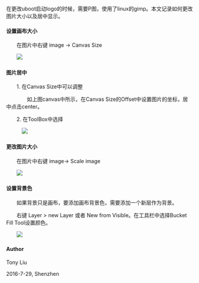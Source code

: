在更改uboot启动logo的时候，需要P图，使用了linux的gimp。本文记录如何更改图片大小以及居中显示。

#### 设置画布大小

　　在图片中右键 image -> Canvas Size 

　　![](http://images2015.cnblogs.com/blog/745188/201607/745188-20160729182319513-1911633777.png)

#### 图片居中

　　1. 在Canvas Size中可以调整

　　　　如上图canvas中所示，在Canvas Size的Offset中设置图片的坐标，居中点击center。

　　2. 在ToolBox中选择

　　　![](http://images2015.cnblogs.com/blog/745188/201607/745188-20160729182333997-1308800065.png)

#### 更改图片大小

　　在图片中右键 image-> Scale image

 　　![](http://images2015.cnblogs.com/blog/745188/201608/745188-20160809083120871-2084141324.png)

#### 设置背景色

　　如果背景只是画布，要添加画布背景色，需要添加一个新层作为背景。

　　右键 Layer > new Layer 或者 New from Visible。在工具栏中选择Bucket Fill Tool设置颜色。

　　![](http://images2015.cnblogs.com/blog/745188/201608/745188-20160809083147871-264214053.png)

#### Author

Tony Liu

2016-7-29, Shenzhen